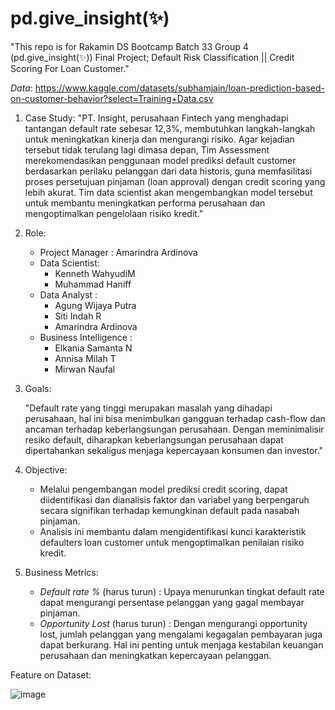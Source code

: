 # pd.give_insight(✨)
"This repo is for Rakamin DS Bootcamp Batch 33 Group 4 (pd.give_insight(✨)) Final Project; Default Risk Classification || Credit Scoring For Loan Customer."

*Data*: https://www.kaggle.com/datasets/subhamjain/loan-prediction-based-on-customer-behavior?select=Training+Data.csv

1. Case Study:
   "PT. Insight, perusahaan Fintech yang menghadapi tantangan default rate sebesar 12,3%, membutuhkan langkah-langkah untuk meningkatkan kinerja dan mengurangi risiko. 
Agar kejadian tersebut tidak terulang lagi dimasa depan, Tim Assessment merekomendasikan penggunaan model prediksi default customer berdasarkan perilaku pelanggan dari data historis, guna memfasilitasi proses persetujuan pinjaman (loan approval) dengan credit scoring yang lebih akurat. 
Tim data scientist akan mengembangkan model tersebut untuk membantu meningkatkan performa perusahaan dan mengoptimalkan pengelolaan risiko kredit."

3. Role:
   * Project Manager : Amarindra Ardinova
   * Data Scientist:
     - Kenneth WahyudiM
     - Muhammad Haniff
   * Data Analyst :
     - Agung Wijaya Putra
     - Siti Indah R
     - Amarindra Ardinova
   * Business Intelligence :
     - Elkania Samanta N
     - Annisa Milah T
     - Mirwan Naufal

4. Goals:

   "Default rate yang tinggi merupakan masalah yang dihadapi perusahaan, hal ini bisa menimbulkan gangguan terhadap cash-flow dan ancaman terhadap keberlangsungan perusahaan. 
Dengan meminimalisir resiko default, diharapkan keberlangsungan perusahaan dapat dipertahankan sekaligus menjaga kepercayaan konsumen dan investor."
5. Objective:
   - Melalui pengembangan model prediksi credit scoring, dapat diidentifikasi dan dianalisis faktor dan variabel yang berpengaruh secara signifikan terhadap kemungkinan default pada nasabah pinjaman.
   - Analisis ini membantu dalam mengidentifikasi kunci karakteristik defaulters loan customer untuk mengoptimalkan penilaian risiko kredit.
6. Business Metrics:
   - *Default rate %* (harus turun) :
     Upaya menurunkan tingkat default rate dapat mengurangi persentase pelanggan yang gagal membayar pinjaman.
   - *Opportunity Lost* (harus turun) :
     Dengan mengurangi opportunity lost, jumlah pelanggan yang mengalami kegagalan pembayaran juga dapat berkurang. Hal ini penting untuk menjaga kestabilan keuangan perusahaan dan meningkatkan kepercayaan pelanggan.

Feature on Dataset:

  ![image](https://github.com/Haniff-Toha/pd.give_insight/assets/68419391/42ed4b91-452e-4284-ae9f-512b8fdbbd9c)
